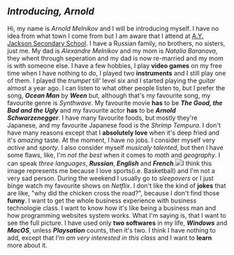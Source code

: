 ## **_Introducing, Arnold_**
  Hi, my name is _Arnold Melnikov_ and I will be introducing myself.
  I have no idea from what town I come from but I am aware that I attend at
[A.Y. Jackson Secondary School](https://ayjacksonss.ocdsb.ca/Pages/home.aspx). 
I have a Russian family, no brothers, no sisters, just me. My dad is _Alexandre Melnikov_ and my mom is _Natalia Baranova_, they whent through seperation and my dad is now re-married and my mom is with someone else. 
I have a few hobbies, I play **video games** on my free time when I have nothing to do, I played two **instruments** and I still play one of them. I played the _trumpet_ till' level six and I started playing the _guitar_ almost a year ago. I can listen to what other people listen to, but I prefer the song, **_Ocean Man_** by **_Ween_** but, although that's my favourite song, my favourite genre is _Synthwave_.
My favourite movie **has** to be **_The Good, the Bad and the Ugly_** and my favourite actor **has** to be **_Arnold Schwarzenegger_**. I have many favourite foods, but mostly they're Japanese, and my favourite Japanese food is the _Shrimp Tempura_. I don't have many reasons except that I **absolutely love** when it's deep fried and it's _amazing_ taste.
At the moment, I have no jobs.
I consider myself very _active_ and _sporty_. I also consider myself _musicaly talented_, but then I have some flaws, like, I'm _not the best_ when it comes to _math_ and _geography_.
I can speak _three languages_, **_Russian_**, **_English_** and **_French_**.<img src="https://media.gq.com/photos/586d6016b730b94511591f33/master/w_3000/james-harden.jpg">I think this image represents me because I love sports(i.e. Basketball) and I'm not a very sad person.
During the weekend I usually go to _sleepovers_ or I just binge watch my favourite shows on _Netflix_. 
I don't like the kind of **jokes** that are like, "why did the chicken cross the road?", because I don't find those **funny**. I want to get the whole business experience with business technologie class. I want to know how it's like being a business man and how programming websites system works. What I'm saying is, that I want to see the full picture. I have used only **two softwares** in my life, **_Windows_** and **_MacOS_**, unless **_Playsation_** counts, then it's two. I think I have nothing to add, except that _I'm am very interested in this class_ and I want to **learn** more about it.
